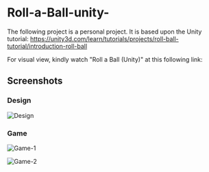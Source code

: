 # Roll-a-Ball-unity-

The following project is a personal project. It is based upon the Unity tutorial: https://unity3d.com/learn/tutorials/projects/roll-ball-tutorial/introduction-roll-ball


For visual view, kindly watch "Roll a Ball (Unity)" at this following link: 

## Screenshots

### Design
![Design](Design.PNG)

### Game
![Game-1](Game_1.png)

![Game-2](Game_2.png)


